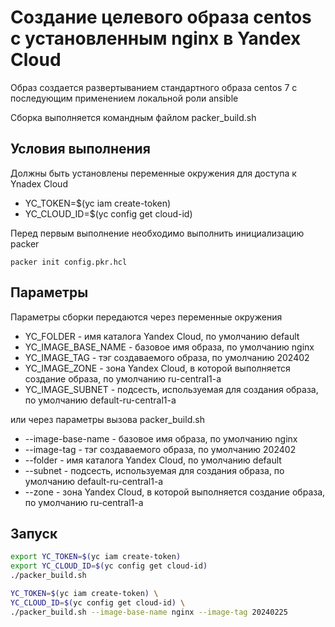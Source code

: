 # Создание целевого образа centos с установленным nginx в Yandex Cloud

Образ создается развертыванием  стандартного образа centos 7 с последующим применением локальной роли ansible

Сборка выполняется командным файлом packer_build.sh

## Условия выполнения

Должны быть установлены переменные окружения для доступа к Ynadex Cloud

- YC_TOKEN=$(yc iam create-token)
- YC_CLOUD_ID=$(yc config get cloud-id)

Перед первым выполнение необходимо выполнить инициализацию packer 

```shell
packer init config.pkr.hcl
```

## Параметры 

Параметры сборки передаются через переменные окружения

- YC_FOLDER - имя каталога Yandex Cloud, по умолчанию default
- YC_IMAGE_BASE_NAME - базовое имя образа, по умолчанию nginx
- YC_IMAGE_TAG - тэг создаваемого образа, по умолчанию 202402
- YC_IMAGE_ZONE -  зона Yandex Cloud, в которой выполняется создание образа, по умолчанию ru-central1-a
- YC_IMAGE_SUBNET - подсесть, используемая для создания образа, по умолчанию default-ru-central1-a

или через параметры вызова packer_build.sh

- --image-base-name - базовое имя образа, по умолчанию nginx
- --image-tag - тэг создаваемого образа, по умолчанию 202402
- --folder - имя каталога Yandex Cloud, по умолчанию default
- --subnet - подсесть, используемая для создания образа, по умолчанию default-ru-central1-a
- --zone - зона Yandex Cloud, в которой выполняется создание образа, по умолчанию ru-central1-a

## Запуск 

```bash
export YC_TOKEN=$(yc iam create-token)
export YC_CLOUD_ID=$(yc config get cloud-id)
./packer_build.sh

```

```bash
YC_TOKEN=$(yc iam create-token) \
YC_CLOUD_ID=$(yc config get cloud-id) \
./packer_build.sh --image-base-name nginx --image-tag 20240225

```
